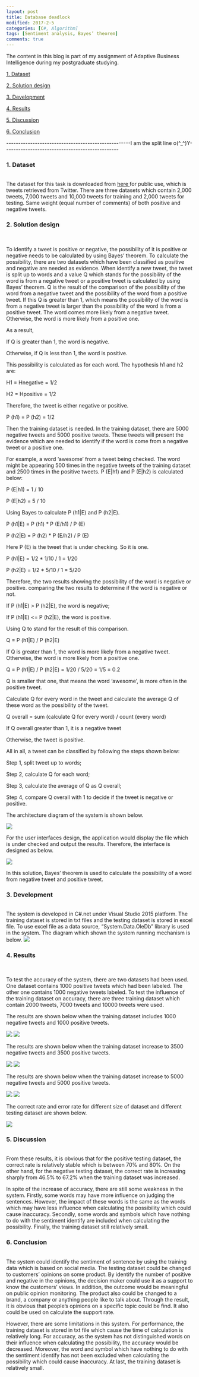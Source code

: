 ```yaml
---
layout: post
title: Database deadlock
modified: 2017-2-5
categories: [C#, Algorithm]
tags: [Sentiment analysis, Bayes’ theorem]
comments: true
---
```

The content in this blog is part of my assignment of Adaptive Business Intelligence during my postgraduate studying.

<!-- more -->
<a href="#dataset">1. Dataset </a>

<a href="#solutiondesign">2. Solution design </a>

<a href="#development">3. Development </a>

<a href="#results">4. Results </a>

<a href="#discussion">5. Discussion </a>

<a href="#conclusion">6. Conclusion </a>

----------------------------------------------------I am the split line o(^_^)Y------------------------------------------------

### <a name="dataset">1. Dataset </a>
<br>
The dataset for this task is downloaded from <a href="http://help.sentiment140.com/for-students/">here </a> for public use, which is tweets retrieved from Twitter. There are three datasets which contain 2,000 tweets, 7,000 tweets and 10,000 tweets for training and 2,000 tweets for testing. Same weight (equal number of comments) of both positive and negative tweets. 

### <a name="solutiondesign">2. Solution design </a>
<br>

To identify a tweet is positive or negative, the possibility of it is positive or negative needs to be calculated by using Bayes’ theorem. To calculate the possibility, there are two datasets which have been classified as positive and negative are needed as evidence. When identify a new tweet, the tweet is split up to words and a value Q which stands for the possibility of the word is from a negative tweet or a positive tweet is calculated by using Bayes’ theorem. Q is the result of the comparison of the possibility of the word from a negative tweet and the possibility of the word from a positive tweet. If this Q is greater than 1, which means the possibility of the word is from a negative tweet is larger than the possibility of the word is from a positive tweet. The word comes more likely from a negative tweet. Otherwise, the word is more likely from a positive one. 

As a result,

If Q is greater than 1, the word is negative.

Otherwise, if Q is less than 1, the word is positive.

This possibility is calculated as for each word. The hypothesis h1 and h2 are:

H1 = Hnegative = 1/2

H2 = Hpositive = 1/2

Therefore, the tweet is either negative or positive.

P (h1) = P (h2) = 1/2

Then the training dataset is needed. In the training dataset, there are 5000 negative tweets and 5000 positive tweets. These tweets will present the evidence which are needed to identify if the word is come from a negative tweet or a positive one.

For example, a word ‘awesome’ from a tweet being checked. The word might be appearing 500 times in the negative tweets of the training dataset and 2500 times in the positive tweets. P (E|h1) and P (E|h2) is calculated below:

P (E|h1) = 1 / 10 

P (E|h2) = 5 / 10 

Using Bayes to calculate P (h1|E) and P (h2|E).

P (h1|E) = P (h1) * P (E/h1) / P (E)

P (h2|E) = P (h2) * P (E/h2) / P (E)

Here P (E) is the tweet that is under checking. So it is one. 

P (h1|E) = 1/2 * 1/10 / 1 = 1/20

P (h2|E) = 1/2 * 5/10 / 1 = 5/20

Therefore, the two results showing the possibility of the word is negative or positive. comparing the two results to determine if the word is negative or not.

If P (h1|E) > P (h2|E), the word is negative;

If P (h1|E) <= P (h2|E), the word is positive.

Using Q to stand for the result of this comparison.

Q = P (h1|E) / P (h2|E)

If Q is greater than 1, the word is more likely from a negative tweet. Otherwise, the word is more likely from a positive one.

Q = P (h1|E) / P (h2|E) = 1/20 / 5/20 = 1/5 = 0.2

Q is smaller that one, that means the word ‘awesome’, is more often in the positive tweet. 

Calculate Q for every word in the tweet and calculate the average Q of these word as the possibility of the tweet.

Q overall = sum (calculate Q for every word) / count (every word)

If Q overall greater than 1, it is a negative tweet

Otherwise, the tweet is positive.

All in all, a tweet can be classified by following the steps shown below:

Step 1, split tweet up to words; 

Step 2, calculate Q for each word; 

Step 3, calculate the average of Q as Q overall;

Step 4, compare Q overall with 1 to decide if the tweet is negative or positive.

The architecture diagram of the system is shown below.

<img src="/images/sentiment/architecture-diagram.jpg">

For the user interfaces design, the application would display the file which is under checked and output the results. Therefore, the interface is designed as below.

<img src="/images/sentiment/interface.jpg">

In this solution, Bayes’ theorem is used to calculate the possibility of a word from negative tweet and positive tweet.




### <a name="development">3. Development </a>
<br>
The system is developed in C#.net under Visual Studio 2015 platform. The training dataset is stored in txt files and the testing dataset is stored in excel file. To use excel file as a data source, “System.Data.OleDb” library is used in the system. 
The diagram which shown the system running mechanism is below.

<img src="/images/sentiment/development-diagram.jpg">




### <a name="results">4. Results </a>
<br>

To test the accuracy of the system, there are two datasets had been used. One dataset contains 1000 positive tweets which had been labeled. The other one contains 1000 negative tweets labeled. To test the influence of the training dataset on accuracy, there are three training dataset which contain 2000 tweets, 7000 tweets and 10000 tweets were used. 

The results are shown below when the training dataset includes 1000 negative tweets and 1000 positive tweets.

<img src="/images/sentiment/result-1000-n.jpg">

<img src="/images/sentiment/result-1000-p.jpg">

The results are shown below when the training dataset increase to 3500 negative tweets and 3500 positive tweets.

<img src="/images/sentiment/result-3500-n.jpg">

<img src="/images/sentiment/result-3500-p.jpg">

The results are shown below when the training dataset increase to 5000 negative tweets and 5000 positive tweets.

<img src="/images/sentiment/result-5000-n.jpg">

<img src="/images/sentiment/result-5000-p.jpg">

The correct rate and error rate for different size of dataset and different testing dataset are shown below.

<img src="/images/sentiment/result.jpeg">



### <a name="discussion">5. Discussion </a>
<br>
From these results, it is obvious that for the positive testing dataset, the correct rate is relatively stable which is between 70% and 80%. On the other hand, for the negative testing dataset, the correct rate is increasing sharply from 46.5% to 67.2% when the training dataset was increased. 

In spite of the increase of accuracy, there are still some weakness in the system. Firstly, some words may have more influence on judging the sentences. However, the impact of these words is the same as the words which may have less influence when calculating the possibility which could cause inaccuracy. Secondly, some words and symbols which have nothing to do with the sentiment identify are included when calculating the possibility. Finally, the training dataset still relatively small.


### <a name="conclusion">6. Conclusion </a>
<br>
The system could identify the sentiment of sentence by using the training data which is based on social media. The testing dataset could be changed to customers’ opinions on some product. By identify the number of positive and negative in the opinions, the decision maker could use it as a support to know the customers’ views. In addition, the outcome would be meaningful on public opinion monitoring. The product also could be changed to a brand, a company or anything people like to talk about. Through the result, it is obvious that people’s opinions on a specific topic could be find. It also could be used on calculate the support rate.

However, there are some limitations in this system. For performance, the training dataset is stored in txt file which cause the time of calculation is relatively long. For accuracy, as the system has not distinguished words on their influence when calculating the possibility, the accuracy would be decreased. Moreover, the word and symbol which have nothing to do with the sentiment identify has not been excluded when calculating the possibility which could cause inaccuracy. At last, the training dataset is relatively small.






